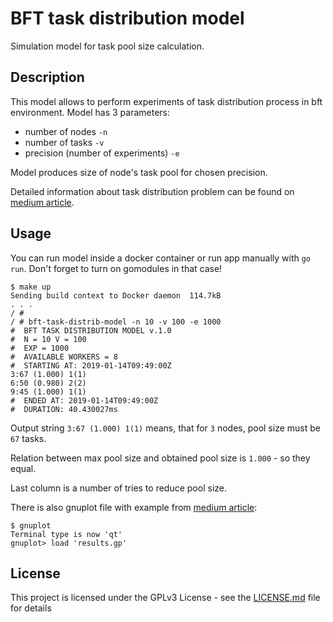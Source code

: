 # BFT task distribution model
Simulation model for task pool size calculation.

## Description
This model allows to perform experiments of task distribution process in 
bft environment. Model has 3 parameters:
- number of nodes `-n`
- number of tasks `-v`
- precision (number of experiments) `-e`

Model produces size of node's task pool for chosen precision.

Detailed information about task distribution problem can be found on 
[medium article](https://medium.com/@neospcc/task-distribution-over-consensus-nodes-42f1349442ad).


## Usage
You can run model inside a docker container or run app manually with 
`go run`. Don't forget to turn on gomodules in that case!

```
$ make up
Sending build context to Docker daemon  114.7kB
. . .
/ #
/ # bft-task-distrib-model -n 10 -v 100 -e 1000
#  BFT TASK DISTRIBUTION MODEL v.1.0
#  N = 10 V = 100
#  EXP = 1000
#  AVAILABLE WORKERS = 8
#  STARTING AT: 2019-01-14T09:49:00Z
3:67 (1.000) 1(1)
6:50 (0.980) 2(2)
9:45 (1.000) 1(1)
#  ENDED AT: 2019-01-14T09:49:00Z
#  DURATION: 40.430027ms
```

Output string `3:67 (1.000) 1(1)` means, that for `3` nodes, pool 
size must be `67` tasks.

Relation between max pool size and obtained pool size is 
`1.000` - so they equal. 

Last column is a number of tries to reduce pool size.

There is also gnuplot file with example from [medium article](https://medium.com/@neospcc/task-distribution-over-consensus-nodes-42f1349442ad):
```
$ gnuplot
Terminal type is now 'qt'
gnuplot> load 'results.gp'
``` 

## License
This project is licensed under the GPLv3 License - 
see the [LICENSE.md](LICENSE.md) file for details
